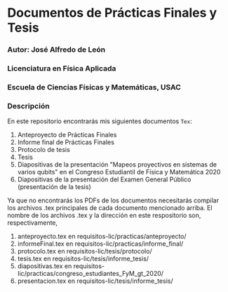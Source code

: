 # Documentos de Prácticas Finales y Tesis
### Autor: José Alfredo de León
### Licenciatura en Física Aplicada
### Escuela de Ciencias Físicas y Matemáticas, USAC

### **Descripción**
En este repositorio encontrarás mis siguientes documentos `Tex`: 
1. Anteproyecto de Prácticas Finales 
2. Informe final de Prácticas Finales 
3. Protocolo de tesis 
4. Tesis 
5. Diapositivas de la presentación "Mapeos proyectivos en sistemas de varios qubits" en el Congreso Estudiantil de Física y Matemática 2020
6. Diapositivas de la presentación del Examen General Público (presentación de la tesis)

Ya que no encontrarás los PDFs de los documentos necesitarás compilar los archivos .tex principales de cada documento mencionado arriba. El nombre de los archivos .tex y la dirección en este respositorio son, respectivamente, 
1. anteproyecto.tex en requisitos-lic/practicas/anteproyecto/
2. informeFinal.tex en requisitos-lic/practicas/informe_final/
3. protocolo.tex en requisitos-lic/tesis/protocolo/
4. tesis.tex en requisitos-lic/tesis/informe_tesis/
5. diapositivas.tex en requisitos-lic/practicas/congreso_estudiantes_FyM_gt_2020/
6. presentacion.tex en requisitos-lic/tesis/informe_tesis/
